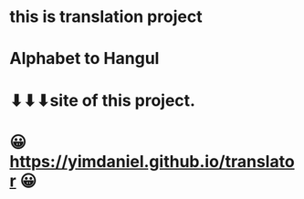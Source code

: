 # this is translation project<br>
# Alphabet to Hangul
# ⬇⬇⬇site of this project.<br>
# 😀https://yimdaniel.github.io/translator 😀
